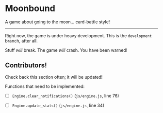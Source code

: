 # Moonbound

A game about going to the moon... card-battle style!

---

Right now, the game is under heavy development. This is the `development` branch, after all.

Stuff _will_ break. The game _will_ crash. You have been warned!

## Contributors!

Check back this section often; it will be updated!

Functions that need to be implemented:

- [ ] `Engine.clear_notifications()` (`js/engine.js`, line 76)

- [ ] `Engine.update_stats()` (`js/engine.js`, line 34)